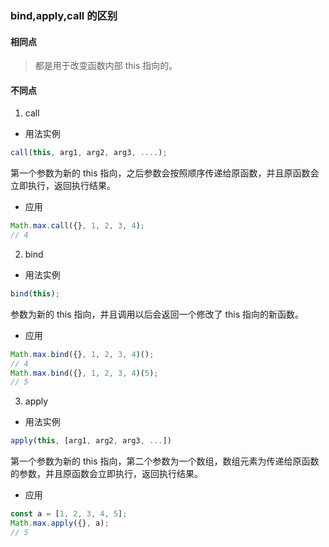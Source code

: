 ### bind,apply,call 的区别

#### 相同点

> 都是用于改变函数内部 this 指向的。

#### 不同点

1. call

- 用法实例

```javascript
call(this, arg1, arg2, arg3, ....);
```

第一个参数为新的 this 指向，之后参数会按照顺序传递给原函数，并且原函数会立即执行，返回执行结果。

- 应用

```javascript
Math.max.call({}, 1, 2, 3, 4);
// 4
```

2. bind

- 用法实例

```javascript
bind(this);
```

参数为新的 this 指向，并且调用以后会返回一个修改了 this 指向的新函数。

- 应用

```javascript
Math.max.bind({}, 1, 2, 3, 4)();
// 4
Math.max.bind({}, 1, 2, 3, 4)(5);
// 5
```

3. apply

- 用法实例

```javascript
apply(this, [arg1, arg2, arg3, ...])
```

第一个参数为新的 this 指向，第二个参数为一个数组，数组元素为传递给原函数的参数，并且原函数会立即执行，返回执行结果。

- 应用

```javascript
const a = [1, 2, 3, 4, 5];
Math.max.apply({}, a);
// 5
```
